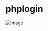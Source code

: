 # phplogin
![image](https://user-images.githubusercontent.com/54696162/110584250-eaaa9200-813c-11eb-8340-3f3df4ca4b69.png)
